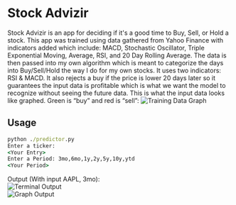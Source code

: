 # Stock Advizir

Stock Advizir is an app for deciding if it's a good time to Buy, Sell, or Hold a stock.
This app was trained using data gathered from Yahoo Finance with indicators added which include:
MACD, Stochastic Oscillator, Triple Exponential Moving, Average, RSI, and 20 Day Rolling Average.
The data is then passed into my own algorithm which is meant to categorize the
days into Buy/Sell/Hold the way I do for my own stocks. It uses two indicators: RSI & MACD. It
also rejects a buy if the price is lower 20 days later so it guarantees the input data is profitable
which is what we want the model to recognize without seeing the future data.
This is what the input data looks like graphed. Green is “buy” and red is “sell”:
![Training Data Graph](https://i.imgur.com/HBPMrK9.png)

## Usage
```cmd
python ./predictor.py
Enter a ticker:
<Your Entry>
Enter a Period: 3mo,6mo,1y,2y,5y,10y,ytd
<Your Period>
```
Output (With input AAPL, 3mo):  
![Terminal Output](https://i.imgur.com/Z5R6A6i.png)  
![Graph Output](https://i.imgur.com/481mwAh.png)  
